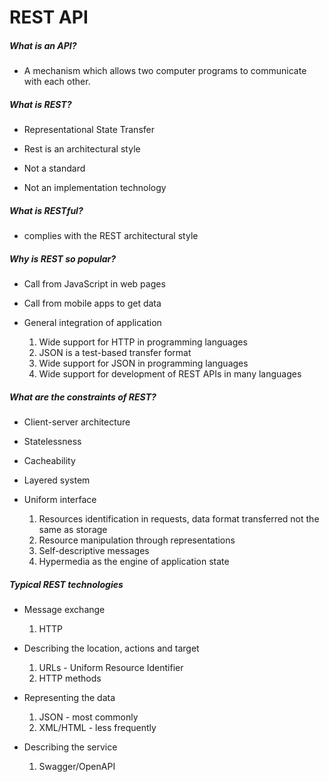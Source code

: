 # REST API

##### What is an API?

* A mechanism which allows two computer programs to communicate with each other.

##### What is REST?

* Representational State Transfer

* Rest is an architectural style

* Not a standard

* Not an implementation technology

##### What is RESTful?

* complies with the REST architectural style

##### Why is REST so popular?

* Call from JavaScript in web pages

* Call from mobile apps to get data

* General integration of application
    1. Wide support for HTTP in programming languages
    2. JSON is a test-based transfer format
    3. Wide support for JSON in programming languages
    4. Wide support for development of REST APIs in many languages

##### What are the constraints of REST?

* Client-server architecture

* Statelessness

* Cacheability

* Layered system

* Uniform interface
    1. Resources identification in requests, data format transferred not the same as storage
    2. Resource manipulation through representations
    3. Self-descriptive messages
    4. Hypermedia as the engine of application state

##### Typical REST technologies

* Message exchange
    1. HTTP 

* Describing the location, actions and target
    1. URLs - Uniform Resource Identifier
    2. HTTP methods

* Representing the data
    1. JSON - most commonly
    2. XML/HTML - less frequently

* Describing the service
    1. Swagger/OpenAPI